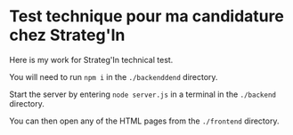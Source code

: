 # Test technique pour ma candidature chez Strateg'In

Here is my work for Strateg'In technical test.

You will need to run `npm i` in the `./backenddend` directory.

Start the server by entering `node server.js` in a terminal in the `./backend` directory.

You can then open any of the HTML pages from the `./frontend` directory.
